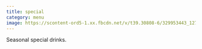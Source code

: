 ```yaml
---
title: special
category: menu
image: https://scontent-ord5-1.xx.fbcdn.net/v/t39.30808-6/329953443_1271108153510496_4842321591963667778_n.jpg?_nc_cat=106&ccb=1-7&_nc_sid=8bfeb9&_nc_ohc=yY8WnmUeZvAAX9RWV4I&_nc_ht=scontent-ord5-1.xx&oh=00_AfB3arzcbspNIoW4NtfXHeImifAzDIu7xu5f4Xx4qKXd6A&oe=641BC616
---
```

Seasonal special drinks.